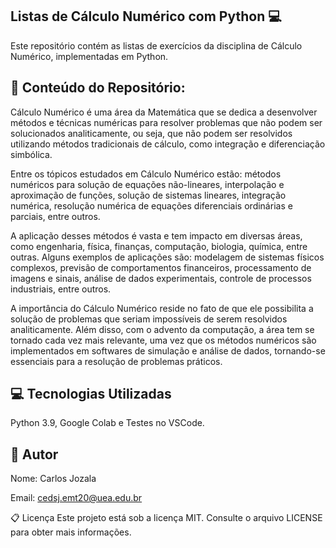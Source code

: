 ## Listas de Cálculo Numérico com Python :computer:
Este repositório contém as listas de exercícios da disciplina de Cálculo Numérico, implementadas em Python.

## :file_folder: Conteúdo do Repositório:

Cálculo Numérico é uma área da Matemática que se dedica a desenvolver métodos e técnicas numéricas para resolver problemas que não podem ser solucionados analiticamente, ou seja, que não podem ser resolvidos utilizando métodos tradicionais de cálculo, como integração e diferenciação simbólica.

Entre os tópicos estudados em Cálculo Numérico estão: métodos numéricos para solução de equações não-lineares, interpolação e aproximação de funções, solução de sistemas lineares, integração numérica, resolução numérica de equações diferenciais ordinárias e parciais, entre outros.

A aplicação desses métodos é vasta e tem impacto em diversas áreas, como engenharia, física, finanças, computação, biologia, química, entre outras. Alguns exemplos de aplicações são: modelagem de sistemas físicos complexos, previsão de comportamentos financeiros, processamento de imagens e sinais, análise de dados experimentais, controle de processos industriais, entre outros.

A importância do Cálculo Numérico reside no fato de que ele possibilita a solução de problemas que seriam impossíveis de serem resolvidos analiticamente. Além disso, com o advento da computação, a área tem se tornado cada vez mais relevante, uma vez que os métodos numéricos são implementados em softwares de simulação e análise de dados, tornando-se essenciais para a resolução de problemas práticos.

## :computer: Tecnologias Utilizadas
Python 3.9,
Google Colab e
Testes no VSCode.

## :memo: Autor
Nome: Carlos Jozala

Email: cedsj.emt20@uea.edu.br

:clipboard: Licença
Este projeto está sob a licença MIT. Consulte o arquivo LICENSE para obter mais informações.





